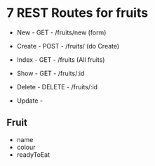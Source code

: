 # 7 REST Routes for fruits

* New - GET - /fruits/new  (form)
* Create - POST - /fruits/ (do Create)
* Index - GET - /fruits (All fruits)
* Show - GET - /fruits/:id 

* Delete - DELETE  - /fruits/:id 
* Update - 

## Fruit

- name
- colour
- readyToEat
